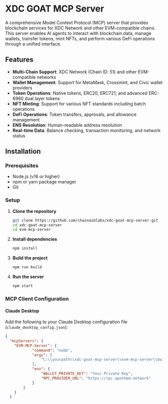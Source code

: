 
# XDC GOAT MCP Server

A comprehensive Model Context Protocol (MCP) server that provides blockchain services for XDC Network and other EVM-compatible chains. This server enables AI agents to interact with blockchain data, manage wallets, transfer tokens, mint NFTs, and perform various DeFi operations through a unified interface.

## Features

- **Multi-Chain Support**: XDC Network (Chain ID: 51) and other EVM-compatible networks
- **Wallet Management**: Support for MetaMask, Crossmint, and Civic wallet providers
- **Token Operations**: Native tokens, ERC20, ERC721, and advanced ERC-6960 dual layer tokens
- **NFT Minting**: Support for various NFT standards including batch operations
- **DeFi Operations**: Token transfers, approvals, and allowance management
- **ENS Resolution**: Human-readable address resolution
- **Real-time Data**: Balance checking, transaction monitoring, and network status

## Installation

### Prerequisites

- Node.js (v16 or higher)
- npm or yarn package manager
- Git

### Setup

1. **Clone the repository**
   ```bash
   git clone https://github.com/chainaimlabs/xdc-goat-mcp-server.git
   cd xdc-goat-mcp-server
   cd evm-mcp-server
   ```

2. **Install dependencies**
   ```bash
   npm install
   ```

3. **Build the project**
   ```bash
   npm run build
   ```

4. **Run the server**
   ```bash
   npm start
   ```

### MCP Client Configuration

#### Claude Desktop

Add the following to your Claude Desktop configuration file (`claude_desktop_config.json`):

```json
{
  "mcpServers": {
    "EVM-MCP-Server": {
            "command": "node",
            "args": [
                "C:\\yourpath\\xdc-goat-mcp-server\\evm-mcp-server\\build\\server\\xdcGoatMain1.js"
            ],
            "env": {
                "WALLET_PRIVATE_KEY": "Your Private Key",
                "RPC_PROVIDER_URL": "https://rpc.apothem.network"
            }
        }
    }
  }
```
